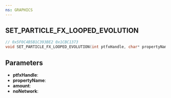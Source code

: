 ```yaml
---
ns: GRAPHICS
---
```

## SET_PARTICLE_FX_LOOPED_EVOLUTION

```c
// 0x5F0C4B5B1C393BE2 0x1CBC1373
void SET_PARTICLE_FX_LOOPED_EVOLUTION(int ptfxHandle, char* propertyName, float amount, BOOL noNetwork);
```

## Parameters
* **ptfxHandle**: 
* **propertyName**: 
* **amount**: 
* **noNetwork**: 


